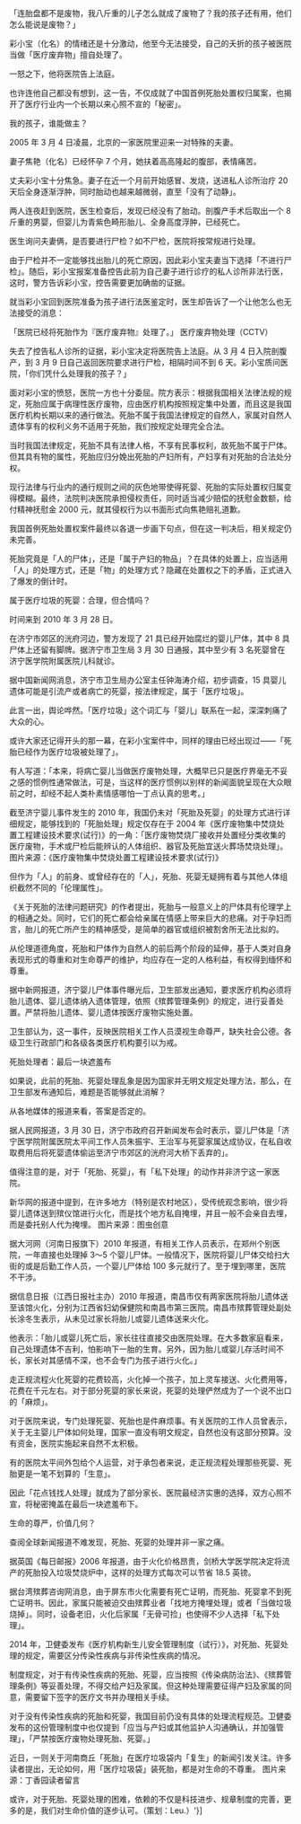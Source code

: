 「连胎盘都不是废物，我八斤重的儿子怎么就成了废物了？我的孩子还有用，他们怎么能说是废物？」

彩小宝（化名）的情绪还是十分激动，他至今无法接受，自己的夭折的孩子被医院当做「医疗废弃物」擅自处理了。

一怒之下，他将医院告上法庭。

也许连他自己都没有想到，这一告，不仅成就了中国首例死胎处置权归属案，也揭开了医疗行业内一个长期以来心照不宣的「秘密」。

我的孩子，谁能做主？

2005 年 3 月 4 日凌晨，北京的一家医院里迎来一对特殊的夫妻。

妻子焦艳（化名）已经怀孕 7 个月，她扶着高高隆起的腹部，表情痛苦。

丈夫彩小宝十分焦急。妻子在近一个月前开始感冒、发烧，送进私人诊所治疗 20 天后全身逐渐浮肿，同时胎动也越来越微弱，直至「没有了动静」。

两人连夜赶到医院，医生检查后，发现已经没有了胎动。剖腹产手术后取出一个 8 斤重的男婴，但婴儿为青紫色畸形胎儿、全身高度浮肿，已经死亡。

医生询问夫妻俩，是否要进行尸检？如不尸检，医院将按常规进行处理。

由于尸检并不一定能够找出胎儿的死亡原因，因此彩小宝夫妻当下选择「不进行尸检」。随后，彩小宝报案准备控告此前为自己妻子进行诊疗的私人诊所非法行医，这时，警方告诉彩小宝，控告需要更加确凿的证据。

就当彩小宝回到医院准备为孩子进行法医鉴定时，医生却告诉了一个让他怎么也无法接受的消息：

「医院已经将死胎作为『医疗废弃物』处理了。」 医疗废弃物处理（CCTV）

失去了控告私人诊所的证据，彩小宝决定将医院告上法庭。从 3 月 4 日入院剖腹产，到 3 月 9 日自己返回医院要求进行尸检，相隔时间不到 6 天。彩小宝质问医院，「你们凭什么处理我的孩子？」

面对彩小宝的愤怒，医院一方也十分委屈。院方表示：根据我国相关法律法规的规定，死胎应属于病理性医疗废物，应由医疗机构按照规定集中处置，而且这是我国医疗机构长期以来的通行做法。死胎不属于我国法律规定的自然人，家属对自然人遗体享有的权利义务不适用于死胎，我们按规定处理完全合法。

当时我国法律规定，死胎不具有法律人格，不享有民事权利，故死胎不属于尸体。但其具有物的属性，死胎应归分娩出死胎的产妇所有，产妇享有对死胎的合法处分权。

现行法律与行业内的通行规则之间的灰色地带使得死婴、死胎的实际处置权归属变得模糊。最终，法院判决医院承担侵权责任，同时适当减少赔偿的抚慰金数额，给付精神抚慰金 2000 元，就其侵权行为以书面形式向焦艳赔礼道歉。

我国首例死胎处置权案件最终以各退一步画下句点，但在这一判决后，相关规定仍未完善。

死胎究竟是「人的尸体」，还是「属于产妇的物品」？在具体的处置上，应当适用「人」的处理方式，还是「物」的处理方式？隐藏在处置权之下的矛盾，正式进入了爆发的倒计时。

属于医疗垃圾的死婴：合理，但合情吗？

时间来到 2010 年 3 月 28 日。

在济宁市郊区的洸府河边，警方发现了 21 具已经开始腐烂的婴儿尸体，其中 8 具尸体上还留有脚牌。据济宁市卫生局 3 月 30 日通报，其中至少有 3 名死婴曾在济宁医学院附属医院儿科就诊。

据中国新闻网消息，济宁市卫生局办公室主任钟海涛介绍，初步调查，15 具婴儿遗体可能是引流产或者病亡的死婴，按法律规定，属于「医疗垃圾」。

此言一出，舆论哗然。「医疗垃圾」这个词汇与「婴儿」联系在一起，深深刺痛了大众的心。

或许大家还记得开头的那一幕，在彩小宝案件中，同样的理由已经出现过——「死胎已经作为医疗垃圾被处理了」。

有人写道：「本来，将病亡婴儿当做医疗废物处理，大概早已只是医疗界毫无不妥之感的惯例性通常做法，可是，当这样的医疗惯例以别样的新闻面貌呈现在大众眼前之时，却经不起人类朴素情感哪怕一丁点认真的思考。」

截至济宁婴儿事件发生的 2010 年，我国仍未对「死胎及死婴」的处理方式进行详细规定，能够找到的「死胎处理」规定仅存在于 2004 年《医疗废物集中焚烧处置工程建设技术要求(试行)》的一角：「医疗废物焚烧厂接收并处置经分类收集的医疗废物，手术或尸检后能辨认的人体组织、器官及死胎宜送火葬场焚烧处理」。 图片来源：《医疗废物集中焚烧处置工程建设技术要求(试行)》

但作为「人」的前身、或曾经存在的「人」，死胎、死婴无疑拥有着与其他人体组织截然不同的「伦理属性」。

《关于死胎的法律问题研究》的作者提出，死胎与一般意义上的尸体具有伦理学上的相通之处。同时，它们的死亡都会给亲属在情感上带来巨大的悲痛。对于孕妇而言，胎儿的死亡所产生的精神感受，是简单的器官或组织被割舍所无法比拟的。

从伦理道德角度，死胎和尸体作为自然人的前后两个阶段的延伸，基于人类对自身表现形式的尊重和对生命尊严的维护，均应存在一定的人格利益，有权得到缅怀和尊重。

据中新网报道，济宁婴儿尸体事件曝光后，卫生部发出通知，要求医疗机构必须将胎儿遗体、婴儿遗体纳入遗体管理，依照《殡葬管理条例》的规定，进行妥善处置。严禁将胎儿遗体、婴儿遗体按医疗废物实施处置。

卫生部认为，这一事件，反映医院相关工作人员漠视生命尊严，缺失社会公德。各级卫生行政部门和各级各类医疗机构要引以为戒。

死胎处理者：最后一块遮羞布

如果说，此前的死胎、死婴处理乱象是因为国家并无明文规定处理方法，那么，在卫生部发布通知后，难题是否能够就此消解？

从各地媒体的报道来看，答案是否定的。

据人民网报道，3 月 30 日，济宁市政府召开新闻发布会时表示，婴儿尸体是「济宁医学院附属医院太平间工作人员朱振宇、王治军与死婴家属达成协议，在私自收取费用后将死婴遗体偷运至济宁市郊区的洸府河大桥下丢弃的」。

值得注意的是，对于「死胎、死婴」，有「私下处理」的动作并非济宁这一家医院。

新华网的报道中提到，在许多地方（特别是农村地区），受传统观念影响，很少将婴儿遗体送到殡仪馆进行火化，而是找个地方私自掩埋，并且一般不会亲自去埋，而是委托别人代为掩埋。 图片来源：图虫创意

据大河网（河南日报旗下）2010 年报道，有相关工作人员表示，在郑州个别医院，一年直接也处理掉 3～5 个婴儿尸体。一般情况下，医院将婴儿尸体交给扫大街的或是后勤工作人员，一个婴儿尸体给 100 多元就行了。至于埋到哪里，医院不干涉。

据信息日报（江西日报社主办）2010 年报道，南昌市仅有两家医院将胎儿遗体送至该馆火化，分别为江西省妇幼保健院和南昌市第三医院。南昌市殡葬管理处副处长涂冬生表示，从未见过家长将胎儿或婴儿遗体送来火化。

他表示：「胎儿或婴儿死亡后，家长往往直接交由医院处理。在大多数家庭看来，自己处理遗体不吉利，怕影响下一胎的生育。另外，因为胎儿或婴儿存活时间不长，家长对其感情不深，也不会专门为孩子进行火化。」

走正规流程火化死婴的花费较高，火化掉一个孩子，加上灵车接送、火化费用等，花费在千元左右。对于部分死婴的家长来说，死婴的处理俨然成为了一个说不出口的「麻烦」。

对于医院来说，专门处理死婴、死胎也是件麻烦事。有关医院的工作人员曾表示，关于无主婴儿尸体如何处理，国家一直没有明文规定，自然也没有这部分预算。没有资金，医院实施起来自然不太积极。

有的医院太平间外包给个人运营，对于承包者来说，走正规流程处理那些死婴、死胎更是一笔不划算的「生意」。

因此「花点钱找人处理」就成为了部分家长、医院最经济实惠的选择，双方心照不宣，将秘密掩盖在最后一块遮羞布下。

生命的尊严，价值几何？

查阅全球新闻报道不难发现，死胎、死婴的处理并非一家之痛。

据英国《每日邮报》2006 年报道，由于火化价格昂贵，剑桥大学医学院决定将流产的死胎投入垃圾焚烧炉中，这样的处理方式每次可以节省 18.5 英镑。

据台湾殡葬咨询网消息，由于屏东市火化需要有死亡证明，而死胎、死婴拿不到死亡证明书。因此，家属只能被迫交由殡葬业者「找地方掩埋处理」或者「当做垃圾烧掉」。同时，设备老旧，火化后家属「无骨可捡」也使得不少人选择「私下处理」。

2014 年，卫健委发布《医疗机构新生儿安全管理制度（试行）》，对死胎、死婴处理的规定，需要区分传染性疾病与非传染性疾病的情况。

制度规定，对于有传染性疾病的死胎、死婴，应当按照《传染病防治法》、《殡葬管理条例》等妥善处理，不得交给产妇及家属。但这种处理需要征得产妇及家属的同意，需要留下签字的医疗文书并办理相关手续。

对于没有传染性疾病的死胎和死婴，我国目前仍没有具体的处理流程规范。卫健委发布的这份管理制度中也仅提到「应当与产妇或其他监护人沟通确认，并加强管理」，「严禁按医疗废物处理死胎、死婴。」

近日，一则关于河南商丘「死胎」在医疗垃圾袋内「复生」的新闻引发关注。许多读者提出，无论如何，用「医疗垃圾袋」装死胎，都是对生命的不尊重。 图片来源：丁香园读者留言

或许，对于死胎、死婴处理的困难，依赖的不仅是科技进步、规章制度的完善，更多的是，我们对生命价值的逐步认可。（策划：Leu.）'}]